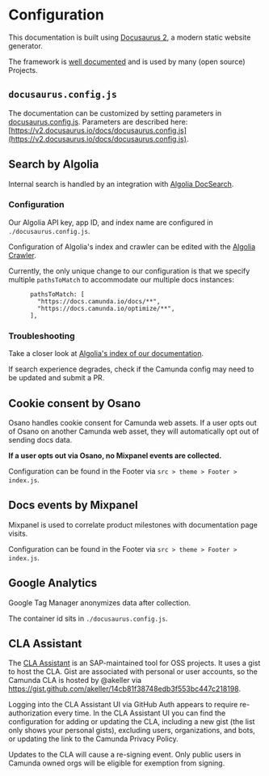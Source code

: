 # Configuration

This documentation is built using [Docusaurus 2](https://v2.docusaurus.io/), a modern static website generator.

The framework is [well documented](https://v2.docusaurus.io/docs/) and is used by many (open source) Projects.

## `docusaurus.config.js`

The documentation can be customized by setting parameters in [docusaurus.config.js](../docusaurus.config.js). Parameters are described here: [https://v2.docusaurus.io/docs/docusaurus.config.js](https://v2.docusaurus.io/docs/docusaurus.config.js).

## Search by Algolia

Internal search is handled by an integration with [Algolia DocSearch](https://docsearch.algolia.com/).

### Configuration

Our Algolia API key, app ID, and index name are configured in `./docusaurus.config.js`.

Configuration of Algolia's index and crawler can be edited with the [Algolia Crawler](https://crawler.algolia.com/).

Currently, the only unique change to our configuration is that we specify multiple `pathsToMatch` to accommodate our multiple docs instances:

```
      pathsToMatch: [
        "https://docs.camunda.io/docs/**",
        "https://docs.camunda.io/optimize/**",
      ],
```

### Troubleshooting

Take a closer look at [Algolia's index of our documentation](https://dashboard.algolia.com/).

If search experience degrades, check if the Camunda config may need to be updated and submit a PR.

## Cookie consent by Osano

Osano handles cookie consent for Camunda web assets. If a user opts out of Osano on another Camunda web asset, they will automatically opt out of sending docs data.

**If a user opts out via Osano, no Mixpanel events are collected.**

Configuration can be found in the Footer via `src > theme > Footer > index.js`.

## Docs events by Mixpanel

Mixpanel is used to correlate product milestones with documentation page visits.

Configuration can be found in the Footer via `src > theme > Footer > index.js`.

## Google Analytics

Google Tag Manager anonymizes data after collection.

The container id sits in `./docusaurus.config.js`.

## CLA Assistant

The [CLA Assistant](https://cla-assistant.io/) is an SAP-maintained tool for OSS projects. It uses a gist to host the CLA. Gist are associated with personal or user accounts, so the Camunda CLA is hosted by @akeller via https://gist.github.com/akeller/14cb81f38748edb3f553bc447c218198.

Logging into the CLA Assistant UI via GitHub Auth appears to require re-authorization every time. In the CLA Assistant UI you can find the configuration for adding or updating the CLA, including a new gist (the list only shows your personal gists), excluding users, organizations, and bots, or updating the link to the Camunda Privacy Policy.

Updates to the CLA will cause a re-signing event. Only public users in Camunda owned orgs will be eligible for exemption from signing.
